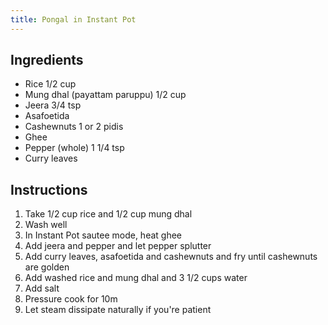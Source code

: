 ```yaml
---
title: Pongal in Instant Pot
---
```


## Ingredients

- Rice 1/2 cup
- Mung dhal (payattam paruppu) 1/2 cup
- Jeera 3/4 tsp
- Asafoetida
- Cashewnuts 1 or 2 pidis
- Ghee
- Pepper (whole) 1 1/4 tsp
- Curry leaves

## Instructions

1. Take 1/2 cup rice and 1/2 cup mung dhal
1. Wash well
1. In Instant Pot sautee mode, heat ghee
1. Add jeera and pepper and let pepper splutter
1. Add curry leaves, asafoetida and cashewnuts and fry until cashewnuts are golden
1. Add washed rice and mung dhal and 3 1/2 cups water
1. Add salt
1. Pressure cook for 10m
1. Let steam dissipate naturally if you're patient

